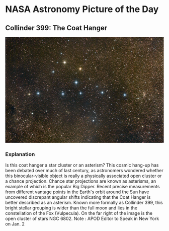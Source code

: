 # NASA Astronomy Picture of the Day

## Collinder 399: The Coat Hanger

![NASA APOD Image](apod_image.jpg)

### Explanation

Is this coat hanger a star cluster or an asterism?  This cosmic hang-up has been debated over much of last century, as astronomers wondered whether this binocular-visible object is really a physically associated open cluster or a chance projection. Chance star projections are known as asterisms, an example of which is the popular Big Dipper.  Recent precise measurements from different vantage points in the Earth's orbit around the Sun have uncovered discrepant angular shifts indicating that the Coat Hanger is better described as an asterism. Known more formally as Collinder 399, this bright stellar grouping is wider than the full moon and lies in the constellation of the Fox (Vulpecula).  On the far right of the image is the open cluster of stars NGC 6802.   Note : APOD Editor to Speak in New York on Jan. 2
